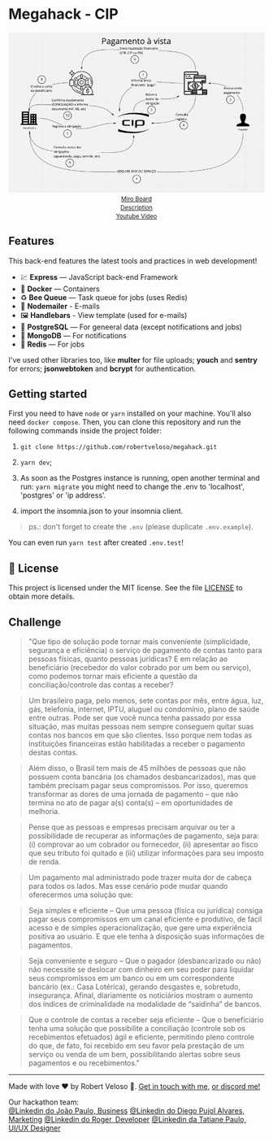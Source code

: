<h1>
  Megahack - CIP
</h1>
<p align="center">
<img src="screenshot/about.png">
<small>
<a href="https://miro.com/app/board/o9J_kvTkvmU=/">Miro Board</a></br>
<a href="https://docs.google.com/document/d/1A_mswkxDpoxGo43qppBXYW_XOFPF3TCJFNY04T1UlBI/edit">Description</a></br>
<a href="https://www.youtube.com/watch?v=2PPu8cfzK7Q">Youtube Video</a>
</small>
</p>

## Features

This back-end features the latest tools and practices in web development!

- 💹 **Express** — JavaScript back-end Framework
- 🐋 **Docker** — Containers
- ♻️ **Bee Queue** — Task queue for jobs (uses Redis)
- 💌 **Nodemailer** - E-mails
- 🖼️ **Handlebars** - View template (used for e-mails)
- 💖 **PostgreSQL** — For geneeral data (except notifications and jobs)
- 💖 **MongoDB** — For notifications
- 💖 **Redis** — For jobs

I've used other libraries too, like **multer** for file uploads; **youch** and **sentry** for errors; **jsonwebtoken** and **bcrypt** for authentication.

## Getting started

First you need to have `node` or `yarn` installed on your machine.
You'll also need `docker compose`.
Then, you can clone this repository and run the following commands inside the project folder:

1. `git clone https://github.com/robertveloso/megahack.git`

2. `yarn dev`;

3. As soon as the Postgres instance is running, open another terminal and run: `yarn migrate` you might need to change the .env to 'localhost', 'postgres' or 'ip address'.

4. import the insomnia.json to your insomnia client.

> ps.: don't forget to create the `.env` (please duplicate `.env.example`).

You can even run `yarn test` after created `.env.test`!

## :memo: License

This project is licensed under the MIT license. See the file [LICENSE](LICENSE.md) to obtain more details.

## Challenge

> "Que tipo de solução pode tornar mais conveniente (simplicidade, segurança e eficiência) o serviço de pagamento de contas tanto para pessoas físicas, quanto pessoas jurídicas? E em relação ao beneficiário (recebedor do valor cobrado por um bem ou serviço), como podemos tornar mais eficiente a questão da conciliação/controle das contas a receber?

> Um brasileiro paga, pelo menos, sete contas por mês, entre água, luz, gás, telefonia, internet, IPTU, aluguel ou condomínio, plano de saúde entre outras. Pode ser que você nunca tenha passado por essa situação, mas muitas pessoas nem sempre conseguem quitar suas contas nos bancos em que são clientes. Isso porque nem todas as instituições financeiras estão habilitadas a receber o pagamento destas contas.

> Além disso, o Brasil tem mais de 45 milhões de pessoas que não possuem conta bancária (os chamados desbancarizados), mas que também precisam pagar seus compromissos. Por isso, queremos transformar as dores de uma jornada de pagamento – que não termina no ato de pagar a(s) conta(s) – em oportunidades de melhoria.

> Pense que as pessoas e empresas precisam arquivar ou ter a possibilidade de recuperar as informações de pagamento, seja para: (i) comprovar ao um cobrador ou fornecedor, (ii) apresentar ao fisco que seu tributo foi quitado e (iii) utilizar informações para seu imposto de renda.

> Um pagamento mal administrado pode trazer muita dor de cabeça para todos os lados. Mas esse cenário pode mudar quando oferecermos uma solução que:

> Seja simples e eficiente – Que uma pessoa (física ou jurídica) consiga pagar seus compromissos em um canal eficiente e produtivo, de fácil acesso e de simples operacionalização, que gere uma experiência positiva ao usuário. E que ele tenha à disposição suas informações de pagamentos.

> Seja conveniente e seguro – Que o pagador (desbancarizado ou não) não necessite se deslocar com dinheiro em seu poder para liquidar seus compromissos em um banco ou em um correspondente bancário (ex.: Casa Lotérica), gerando desgastes e, sobretudo, insegurança. Afinal, diariamente os noticiários mostram o aumento dos índices de criminalidade na modalidade de “saidinha” de bancos.

> Que o controle de contas a receber seja eficiente – Que o beneficiário tenha uma solução que possibilite a conciliação (controle sob os recebimentos efetuados) ágil e eficiente, permitindo pleno controle do que, de fato, foi recebido em seu favor pela prestação de um serviço ou venda de um bem, possibilitando alertas sobre seus pagamentos e ou recebimentos."
> </small>

---

Made with love ♥ by Robert Veloso :wave:.
[Get in touch with me](https://www.linkedin.com/in/robertveloso/),
[or discord me!](https://discordapp.com/channels/@me/robertveloso#1547)

Our hackathon team:</br>
[@Linkedin do João Paulo, Business](https://www.linkedin.com/in/jpterrazam)
[@Linkedin do Diego Pujol Alvares, Marketing](https://www.linkedin.com/in/diego-pujol-alvares-59429025)
[@Linkedin do Roger, Developer](https://www.linkedin.com/in/roger-sebastiany-0b3828108)
[@Linkedin da Tatiane Paulo, UI/UX Designer](https://www.linkedin.com/in/tatianaasilva/)
